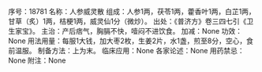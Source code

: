 序号：18781
名称：人参威灵散
组成：人参1两，茯苓1两，藿香叶1两，白芷1两，甘草（炙）1两，桔梗1两，威灵仙1分（微炒）。
出处：《普济方》卷三四七引《卫生家宝》。
主治：产后痞气，胸膈不快，噎闷不进饮食。
加减：None
功效：None
用法用量：每服1大钱，加大枣2枚，生姜2片，水1盏，煎至8分，空心，食前温服。
制备方法：上为末。
临床应用：None
各家论述：None
用药禁忌：None
附注：None
